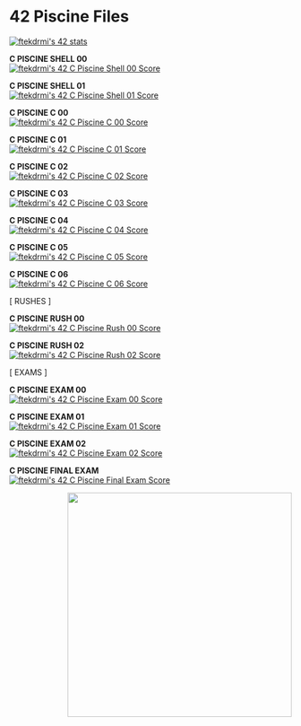 # 42 Piscine Files

[![ftekdrmi's 42 stats](https://badge42.vercel.app/api/v2/cle46euof00060gl9wgxhrn8a/stats?cursusId=9&coalitionId=piscine)](https://github.com/JaeSeoKim/badge42)

**C PISCINE SHELL 00** </br> [![ftekdrmi's 42 C Piscine Shell 00 Score](https://badge42.vercel.app/api/v2/cle46euof00060gl9wgxhrn8a/project/2380539)](https://github.com/JaeSeoKim/badge42)

**C PISCINE SHELL 01** </br> [![ftekdrmi's 42 C Piscine Shell 01 Score](https://badge42.vercel.app/api/v2/cle46euof00060gl9wgxhrn8a/project/2382622)](https://github.com/JaeSeoKim/badge42)

**C PISCINE C 00** </br> [![ftekdrmi's 42 C Piscine C 00 Score](https://badge42.vercel.app/api/v2/cle46euof00060gl9wgxhrn8a/project/2385858)](https://github.com/JaeSeoKim/badge42)

**C PISCINE C 01** </br> [![ftekdrmi's 42 C Piscine C 01 Score](https://badge42.vercel.app/api/v2/cle46euof00060gl9wgxhrn8a/project/2389286)](https://github.com/JaeSeoKim/badge42)

**C PISCINE C 02** </br> [![ftekdrmi's 42 C Piscine C 02 Score](https://badge42.vercel.app/api/v2/cle46euof00060gl9wgxhrn8a/project/2393101)](https://github.com/JaeSeoKim/badge42)

**C PISCINE C 03** </br> [![ftekdrmi's 42 C Piscine C 03 Score](https://badge42.vercel.app/api/v2/cle46euof00060gl9wgxhrn8a/project/2394732)](https://github.com/JaeSeoKim/badge42)

**C PISCINE C 04** </br> [![ftekdrmi's 42 C Piscine C 04 Score](https://badge42.vercel.app/api/v2/cle46euof00060gl9wgxhrn8a/project/2397585)](https://github.com/JaeSeoKim/badge42)

**C PISCINE C 05** </br> [![ftekdrmi's 42 C Piscine C 05 Score](https://badge42.vercel.app/api/v2/cle46euof00060gl9wgxhrn8a/project/2399254)](https://github.com/JaeSeoKim/badge42)

**C PISCINE C 06** </br> [![ftekdrmi's 42 C Piscine C 06 Score](https://badge42.vercel.app/api/v2/cle46euof00060gl9wgxhrn8a/project/2400497)](https://github.com/JaeSeoKim/badge42)

[ RUSHES ]

**C PISCINE RUSH 00** </br> [![ftekdrmi's 42 C Piscine Rush 00 Score](https://badge42.vercel.app/api/v2/cle46euof00060gl9wgxhrn8a/project/2385941)](https://github.com/JaeSeoKim/badge42)

**C PISCINE RUSH 02** </br> [![ftekdrmi's 42 C Piscine Rush 02 Score](https://badge42.vercel.app/api/v2/cle46euof00060gl9wgxhrn8a/project/2400965)](https://github.com/JaeSeoKim/badge42)

[ EXAMS ]

**C PISCINE EXAM 00** </br> [![ftekdrmi's 42 C Piscine Exam 00 Score](https://badge42.vercel.app/api/v2/cle46euof00060gl9wgxhrn8a/project/2385940)](https://github.com/JaeSeoKim/badge42)

**C PISCINE EXAM 01** </br> [![ftekdrmi's 42 C Piscine Exam 01 Score](https://badge42.vercel.app/api/v2/cle46euof00060gl9wgxhrn8a/project/2394611)](https://github.com/JaeSeoKim/badge42)

**C PISCINE EXAM 02** </br> [![ftekdrmi's 42 C Piscine Exam 02 Score](https://badge42.vercel.app/api/v2/cle46euof00060gl9wgxhrn8a/project/2400443)](https://github.com/JaeSeoKim/badge42)

**C PISCINE FINAL EXAM** </br> [![ftekdrmi's 42 C Piscine Final Exam Score](https://badge42.vercel.app/api/v2/cle46euof00060gl9wgxhrn8a/project/2406233)](https://github.com/JaeSeoKim/badge42)

<img src="https://upload.wikimedia.org/wikipedia/commons/thumb/8/8d/42_Logo.svg/2048px-42_Logo.svg.png" align="right" height="400">

